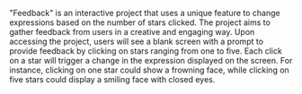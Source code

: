 "Feedback" is an interactive project that uses a unique feature to change expressions based on the number of stars clicked. The project aims to gather feedback from users in a creative and engaging way.  Upon accessing the project, users will see a blank screen with a prompt to provide feedback by clicking on stars ranging from one to five. Each click on a star will trigger a change in the expression displayed on the screen. For instance, clicking on one star could show a frowning face, while clicking on five stars could display a smiling face with closed eyes.
